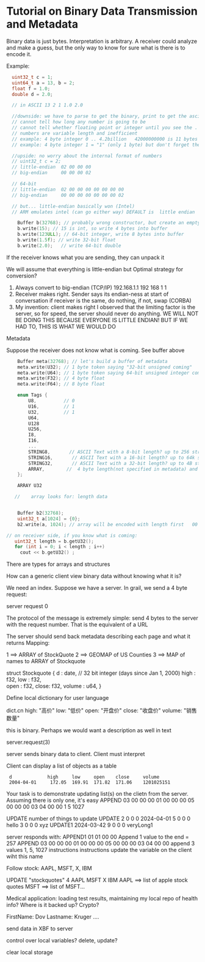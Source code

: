 # Tutorial on Binary Data Transmission and Metadata

Binary data is just bytes. Interpretation is arbitrary.
A receiver could analyze and make a guess, but the only way to know for sure what is there is to encode it.

Example:

```cpp
  uint32_t c = 1;
  uint64_t a = 13, b = 2;
  float f = 1.0;
  double d = 2.0;

  // in ASCII 13 2 1 1.0 2.0

  //downside: we have to parse to get the binary, print to get the ascii
  // cannot tell how long any number is going to be
  // cannot tell whether floating point or integer until you see the .
  // numbers are variable length and inefficient
  // example: 4 byte integer 0 .. 4.2billion   42000000000 is 11 bytes as ASCII 
  // example: 4 byte integer 1 = "1" (only 1 byte) but don't forget the delimiter "1 "

  //upside: no worry about the internal format of numbers
  // uint32_t c = 2;
  // little-endian  02 00 00 00
  // big-endian     00 00 00 02

  // 64-bit
  // little-endian  02 00 00 00 00 00 00 00
  // big-endian     00 00 00 00 00 00 00 02

  // but... little-endian basically won (Intel)
  // ARM emulates intel (can go either way) DEFAULT is  little endian
```


```cpp
    Buffer b(32768); // probably wrong constructor, but create an empty buffer with 32k
    b.write(15); // 15 is int, so write 4 bytes into buffer
    b.write(123ULL); // 64-bit integer, write 8 bytes into buffer
    b.write(1.5f); // write 32-bit float
    b.write(2.0);   // write 64-bit double
```

If the receiver knows what you are sending, they can unpack it

We will assume that everything is little-endian but
Optimal strategy for conversion?
  1. Always convert to big-endian (TCP/IP)  192.168.1.1   192 168 1 1
  2. Receiver makes right. Sender says its endian-ness at start of conversation
     if receiver is the same, do nothing, if not, swap (CORBA)
  3. My invention: client makes right
     I observed that the limiting factor is the server, so for speed, the server should never do anything.
     WE WILL NOT BE DOING THIS BECAUSE EVERYONE IS LITTLE ENDIAN! BUT IF WE HAD TO, THIS IS WHAT WE WOULD DO


Metadata

Suppose the receiver does not know what is coming. See buffer above
```cpp
    Buffer meta(32768); // let's build a buffer of metadata
    meta.write(U32); // 1 byte token saying "32-bit unsigned coming"
    meta.write(U64); // 1 byte token saying 64-bit unsigned integer coming
    meta.write(F32); // 4 byte float
    meta.write(F64); // 8 byte float

    enum Tags {
        U8,          // 0
        U16,         // 1
        U32,         // 1
        U64,
        U128
        U256,
        I8,
        I16,
        ...
        STRING8,       // ASCII Text with a 8-bit length? up to 256 string
        STRING16,       // ASCII Text with a 16-bit length? up to 64k string
        STRING32,       // ASCII Text with a 32-bit length? up to 4B string
        ARRAY,        //  4 byte length(not specified in metadata) and a type
    };

    ARRAY U32

   //    array looks for: length data


    Buffer b2(32768);
    uint32_t a[1024] = {0};
    b2.write(a, 1024); // array will be encoded with length first   00 04 00 00     00 00 00 00, 00 00 00 00, ...

// on receiver side, if you know what is coming:
   uint32_t length = b.getU32();
   for (int i = 0; i < length ; i++)
     cout << b.getU32() ;
```

There are types for arrays and structures


How can a generic client view binary data without knowing what it is?

We need an index.
Suppose we have a server. In grail, we send a 4 byte request:

server request 0

The protocol of the message is extremely simple: send 4 bytes to the server with the request number.
That is the equivalent of a URL

The server should send back metadata describing each page and what it returns
Mapping:

1 ==> ARRAY of StockQuote
2 ==> GEOMAP of US Counties
3 ==> MAP of names to ARRAY of Stockquote

struct Stockquote {
  d : date,        // 32 bit integer (days since Jan 1, 2000)
  high : f32,
  low : f32,      
  open : f32,
  close: f32,
  volume : u64,
}

Define local dictionary for user language

dict.cn
high: "高价"
low:  "低价"
open: "开盘价"
close: "收盘价"
volume: "销售数量"

this is binary. Perhaps we would want a description as well in text

server.request(3)

server sends binary data to client. Client must interpret

Client can display a list of objects as a table

     d             high     low     open    close     volume
     2004-04-01     172.05  169.91  171.82  171.06    1201025151




Your task is to demonstrate updating list(s) on the clietn from the server.
Assuming there is only one, it's easy
  APPEND 03 00 00 00 01 00 00 00 05 00 00 00 03 04 00 00
                         1           5          1027

UPDATE number of things to update
UPDATE 2 0 0 0 2024-04-01 5 0 0 0 hello 3 0 0 0 xyz
UPDATE1 2024-03-42 9 0 0 0 veryLong1

server responds with:
  APPEND1 01 01 00 00                                       Append 1 value to the end = 257 
  APPEND 03 00 00 00 01 00 00 00 05 00 00 00 03 04 00 00    append 3 values 1, 5, 1027
   <name> instructions
   <name> instructions   update the variable on the client wiht this name


Follow stock: AAPL, MSFT, X, IBM

UPDATE "stockquotes" 4 AAPL MSFT X IBM
   AAPL ==> list of apple stock quotes
   MSFT ==> list of MSFT...


Medical application: loading test results, maintaining my local repo of health info? Where is it backed up? Crypto?


FirstName: Dov
Lastname:  Kruger
....

send data in XBF to server


control over local variables? delete, update?

clear local storage

